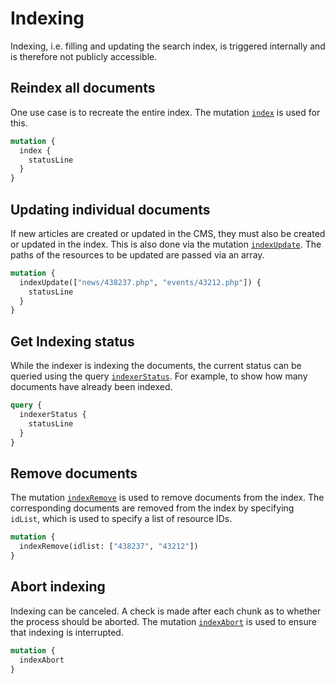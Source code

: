 # Indexing

Indexing, i.e. filling and updating the search index, is triggered internally and is therefore not publicly accessible.

## Reindex all documents

One use case is to recreate the entire index. The mutation [`index`](http://127.0.0.1:8000/develop/graphql/reference/#mutation-rootmutation) is used for this.

```graphql
mutation {
  index {
    statusLine
  }
}
```

## Updating individual documents

If new articles are created or updated in the CMS, they must also be created or updated in the index. This is also done via the mutation [`indexUpdate`](../reference.md#mutation-rootmutation). The paths of the resources to be updated are passed via an array.

```graphql
mutation {
  indexUpdate(["news/438237.php", "events/43212.php"]) {
    statusLine
  }
}
```

## Get Indexing status

While the indexer is indexing the documents, the current status can be queried using the query [`indexerStatus`](../reference.md/#query-rootquery). For example, to show how many documents have already been indexed.

```graphql
query {
  indexerStatus {
    statusLine
  }
}
```

## Remove documents

The mutation [`indexRemove`](../reference.md/#mutation-rootmutation) is used to remove documents from the index. The corresponding documents are removed from the index by specifying `idList`, which is used to specify a list of resource IDs.

```graphql
mutation {
  indexRemove(idlist: ["438237", "43212"])
}
```

## Abort indexing

Indexing can be canceled. A check is made after each chunk as to whether the process should be aborted. The mutation [`indexAbort`](../reference.md/#mutation-rootmutation) is used to ensure that indexing is interrupted.

```graphql
mutation {
  indexAbort
}
```
